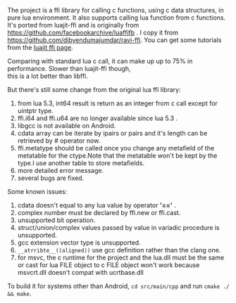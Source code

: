 The project is a ffi library for calling c functions, using c data structures, in pure lua environment. It also supports
calling lua function from c functions. It's ported from luajit-ffi and is originally from 
https://github.com/facebookarchive/luaffifb . I copy it from https://github.com/dibyendumajumdar/ravi-ffi.
You can get some tutorials from the [luajit ffi page](http://luajit.org/ext_ffi.html).

Comparing with standard lua c call, it can make up up to 75% in performance. Slower than luajit-ffi though,  
 this is a lot better than libffi.

But there's still some change from the original lua ffi library:
 
1. from lua 5.3, int64 result is return as an integer from c call except for uintptr type.
1. ffi.i64 and ffi.u64 are no longer available since lua 5.3 .
1. libgcc is not available on Android.
1. cdata array can be iterate by ipairs or pairs and it's length can be retrieved by # operator now.
1. ffi.metatype should be called once you change any metafield of the metatable for the ctype.Note that the metatable won't be kept by the type.I use another table to store metafields.
1. more detailed error message.
1. several bugs are fixed.

Some known issues:

1. cdata doesn't equal to any lua value by operator **'=='** .
1. complex number must be declared by ffi.new or ffi.cast.
1. unsupported bit operation.
1. struct/union/complex values passed by value in variadic procedure is unsupported.
1. gcc extension vector type is unsupported.
1. `__atrribte__((aligned))` use gcc definition rather than the clang one.
1. for msvc, the c runtime for the project and the lua.dll must be the same or
   cast for lua FILE object to c FILE object won't work because msvcrt.dll doesn't compat with ucrtbase.dll



To build it for systems other than Android, `cd src/main/cpp` and run `cmake ./ && make`.

